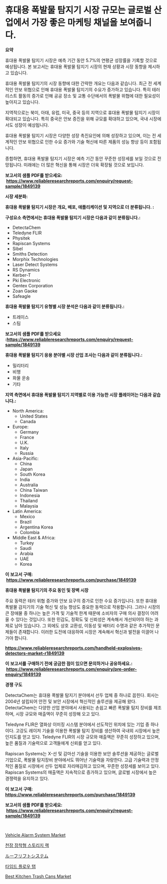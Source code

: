 <p><h1>휴대용 폭발물 탐지기 시장 규모는 글로벌 산업에서 가장 좋은 마케팅 채널을 보여줍니다.</h1></p><p><strong>요약</strong></p>
<p><p>휴대용 폭발물 탐지기 시장은 예측 기간 동안 5.7%의 연평균 성장률을 기록할 것으로 예상됩니다. 본 보고서는 휴대용 폭발물 탐지기 시장의 현재 상황과 시장 동향을 제시하고 있습니다.</p><p>휴대용 폭발물 탐지기의 시장 동향에 대한 간략한 개요는 다음과 같습니다. 최근 전 세계적인 안보 위협으로 인해 휴대용 폭발물 탐지기의 수요가 증가하고 있습니다. 특히 테러리스트 활동의 증가로 인해 공공 장소 및 교통 수단에서의 폭발물 위협에 대한 필요성이 높아지고 있습니다.</p><p>지역적으로는 북미, 아태, 유럽, 미국, 중국 등의 지역으로 휴대용 폭발물 탐지기 시장이 확대되고 있습니다. 특히 중국은 안보 증진을 위해 규모를 확대하고 있으며, 국내 시장에서도 성장이 예상됩니다.</p><p>휴대용 폭발물 탐지기 시장은 다양한 성장 촉진요인에 의해 성장하고 있으며, 이는 전 세계적인 안보 위협으로 인한 수요 증가와 기술 혁신에 따른 제품의 성능 향상 등이 포함됩니다.</p><p>종합하면, 휴대용 폭발물 탐지기 시장은 예측 기간 동안 꾸준한 성장세를 보일 것으로 전망됩니다. 미래에는 더 많은 혁신을 통해 시장은 더욱 확장될 것으로 보입니다.</p></p>
<p><strong>보고서의 샘플 PDF를 받으세요: &nbsp;<a href="https://www.reliableresearchreports.com/enquiry/request-sample/1849139">https://www.reliableresearchreports.com/enquiry/request-sample/1849139</a></strong></p>
<p><strong>시장 세분화:</strong></p>
<p><strong> 휴대용 폭발물 탐지기 시장은 개요, 배포, 애플리케이션 및 지역으로 더 분류됩니다. :</strong></p>
<p><strong>구성요소 측면에서는 휴대용 폭발물 탐지기 시장은 다음과 같이 분류됩니다.:</strong></p>
<p><ul><li>DetectaChem</li><li>Teledyne FLIR</li><li>Physitek</li><li>Rapiscan Systems</li><li>Sibel</li><li>Smiths Detection</li><li>Morphix Technologies</li><li>Laser Detect Systems</li><li>RS Dynamics</li><li>Kerber-T</li><li>Pki Electronic</li><li>Gentex Corporation</li><li>Zoan Gaoke</li><li>Safeagle</li></ul></p>
<p><strong> 휴대용 폭발물 탐지기 유형별 시장 분석은 다음과 같이 분류됩니다.:</strong></p>
<p><ul><li>트레이스</li><li>스팀</li></ul></p>
<p><strong>보고서의 샘플 PDF를 받으세요 :<a href="https://www.reliableresearchreports.com/enquiry/request-sample/1849139">https://www.reliableresearchreports.com/enquiry/request-sample/1849139</a></strong></p>
<p><strong> 휴대용 폭발물 탐지기 응용 분야별 시장 산업 조사는 다음과 같이 분류됩니다.:</strong></p>
<p><ul><li>밀리터리</li><li>비행</li><li>화물 운송</li><li>기타</li></ul></p>
<p><strong>지역 측면에서 휴대용 폭발물 탐지기 지역별로 이용 가능한 시장 플레이어는 다음과 같습니다.:</strong></p>
<p><ul>
    <li>
        North America:
        <ul>
            <li>United States</li>
            <li>Canada</li>
        </ul>
    </li>
    <li>
        Europe:
        <ul>
            <li>Germany</li>
            <li>France</li>
            <li>U.K.</li>
            <li>Italy</li>
            <li>Russia</li>
        </ul>
    </li>
    <li>
        Asia-Pacific:
        <ul>
            <li>China</li>
            <li>Japan</li>
            <li>South Korea</li>
            <li>India</li>
            <li>Australia</li>
            <li>China Taiwan</li>
            <li>Indonesia</li>
            <li>Thailand</li>
            <li>Malaysia</li>
        </ul>
    </li>
    <li>
        Latin America:
        <ul>
            <li>Mexico</li>
            <li>Brazil</li>
            <li>Argentina Korea</li>
            <li>Colombia</li>
        </ul>
    </li>
    <li>
        Middle East & Africa:
        <ul>
            <li>Turkey</li>
            <li>Saudi</li>
            <li>Arabia</li>
            <li>UAE</li>
            <li>Korea</li>
        </ul>
    </li>
    </ul></p>
<p><strong>이 보고서 구매: &nbsp;<a href="https://www.reliableresearchreports.com/purchase/1849139">https://www.reliableresearchreports.com/purchase/1849139</a></strong></p>
<p><strong>휴대용 폭발물 탐지기의 주요 동인 및 장벽 시장</strong></p>
<p><p>주요 동력은 테러 위협 증가와 안보 요구의 증가로 인한 수요 증가입니다. 또한 휴대용 폭발물 감지기의 기술 혁신 및 성능 향상도 중요한 동력으로 작용합니다. 그러나 시장의 큰 장애물 중 하나는 높은 가격 및 기술적 한계 때문에 소비자의 구매 의사 결정이 어려울 수 있다는 것입니다. 또한 민감도, 정확도 및 신뢰성은 계속해서 개선되어야 하는 과제로 남아 있습니다. 그 외에도 상호 교환성, 이동성 및 배터리 수명과 같은 추가적인 문제들이 존재합니다. 이러한 도전에 대응하여 시장은 계속해서 혁신과 발전을 이끌어 나가야 합니다.</p></p>
<p><strong><a href="https://www.reliableresearchreports.com/handheld-explosives-detectors-market-r1849139">https://www.reliableresearchreports.com/handheld-explosives-detectors-market-r1849139</a></strong></p>
<p><strong>이 보고서를 구매하기 전에 궁금한 점이 있으면 문의하거나 공유하세요.: &nbsp;<a href="https://www.reliableresearchreports.com/enquiry/pre-order-enquiry/1849139">https://www.reliableresearchreports.com/enquiry/pre-order-enquiry/1849139</a></strong></p>
<p><strong>경쟁 구도</strong></p>
<p><p>DetectaChem는 휴대용 폭발물 탐지기 분야에서 선두 업체 중 하나로 꼽힌다. 회사는 2004년 설립되어 안전 및 보안 시장에서 혁신적인 솔루션을 제공해 왔다. DetectaChem는 다양한 산업 분야에서 사용되는 손쉽고 빠른 폭발물 탐지 장비를 제조하며, 시장 규모와 매출액이 꾸준히 성장해 오고 있다.</p><p>Teledyne FLIR은 열화상 이미징 시스템 분야에서 선도적인 위치에 있는 기업 중 하나이다. 고강도 레이저 기술을 이용한 폭발물 탐지 장비를 생산하여 국내외 시장에서 높은 인지도를 얻고 있다. Teledyne FLIR의 시장 규모와 매출액은 꾸준히 성장하고 있으며, 높은 품질과 기술력으로 고객들에게 신뢰를 얻고 있다.</p><p>Rapiscan Systems는 X-선 및 감마선 기술을 이용한 보안 솔루션을 제공하는 글로벌 기업으로, 폭발물 탐지장비 분야에서도 뛰어난 기술력을 자랑한다. 고급 기술력과 안정적인 품질로 시장에서 선두 업체로 자리매김하고 있으며, 꾸준한 성장세를 보이고 있다. Rapiscan Systems의 매출액은 지속적으로 증가하고 있으며, 글로벌 시장에서 높은 경쟁력을 유지하고 있다.</p></p>
<p><strong>이 보고서 구매: &nbsp; <a href="https://www.reliableresearchreports.com/purchase/1849139">https://www.reliableresearchreports.com/purchase/1849139</a></strong></p>
<p><strong>보고서의 샘플 PDF를 받으세요: &nbsp;<a href="https://www.reliableresearchreports.com/enquiry/request-sample/1849139">https://www.reliableresearchreports.com/enquiry/request-sample/1849139</a></strong><strong></strong></p>
<p>&nbsp;</p>
<p><p><a href="https://github.com/nathandecarvalho/Market-Research-Report-List-3/blob/main/vehicle-alarm-system-market.md">Vehicle Alarm System Market</a></p><p><a href="https://github.com/JackieFauhey9089475/Market-Research-Report-List-1/blob/main/941415367080.md">천장 장착형 스토리지 랙</a></p><p><a href="https://github.com/Fatimaklein1/Market-Research-Report-List-1/blob/main/808841069476.md">ルーフリフトシステム</a></p><p><a href="https://github.com/chupp85/Market-Research-Report-List-1/blob/main/551557367081.md">타임드 플로우 탭</a></p><p><a href="https://issuu.com/reportprime-2/docs/best-kitchen-trash-cans-market-size-2030.pptx">Best Kitchen Trash Cans Market</a></p></p>